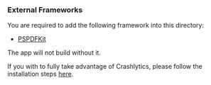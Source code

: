 ### External Frameworks

You are required to add the following framework into this directory:

- [PSPDFKit](https://pspdfkit.com)

The app will not build without it.

If you with to fully take advantage of Crashlytics, please follow the installation steps [here](https://fabric.io/kits/ios/crashlytics/manual-install).